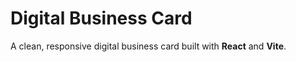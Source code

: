 # Digital Business Card

A clean, responsive digital business card built with **React** and **Vite**.  
